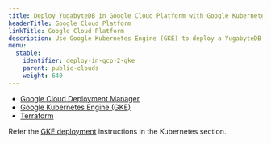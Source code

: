 ```yaml
---
title: Deploy YugabyteDB in Google Cloud Platform with Google Kubernetes Engine (GKE)
headerTitle: Google Cloud Platform
linkTitle: Google Cloud Platform
description: Use Google Kubernetes Engine (GKE) to deploy a YugabyteDB cluster in Google Cloud Platform.
menu:
  stable:
    identifier: deploy-in-gcp-2-gke
    parent: public-clouds
    weight: 640
---
```


<ul class="nav nav-tabs-alt nav-tabs-yb">

  <li >
    <a href="/preview/deploy/public-clouds/gcp/gcp-deployment-manager" class="nav-link">
      <i class="icon-shell"></i>
      Google Cloud Deployment Manager
    </a>
  </li>

  <li>
    <a href="/preview/deploy/public-clouds/gcp/gke" class="nav-link active">
      <i class="fas fa-cubes" aria-hidden="true"></i>
      Google Kubernetes Engine (GKE)
    </a>
  </li>

  <li >
    <a href="/preview/deploy/public-clouds/gcp/terraform" class="nav-link">
      <i class="icon-shell"></i>
      Terraform
    </a>
  </li>

</ul>

Refer the [GKE deployment](../../../kubernetes/gke/) instructions in the Kubernetes section.
